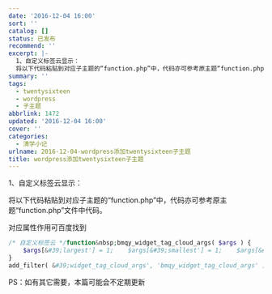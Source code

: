 ```yaml
---
date: '2016-12-04 16:00'
sort: ''
catalog: []
status: 已发布
recommend: ''
excerpt: |-
  1、自定义标签云显示：
  将以下代码粘贴到对应子主题的“function.php”中，代码亦可参考原主题“function.php”文件中代码。
summary: ''
tags:
  - twentysixteen
  - wordpress
  - 子主题
abbrlink: 1472
updated: '2016-12-04 16:00'
cover: ''
categories:
  - 清学小记
urlname: 2016-12-04-wordpress添加twentysixteen子主题
title: wordpress添加twentysixteen子主题
---
```


1、自定义标签云显示：


将以下代码粘贴到对应子主题的“function.php”中，代码亦可参考原主题“function.php”文件中代码。


对应属性作用可百度找到


```php
/* 自定义标签云 */function&nbsp;bmqy_widget_tag_cloud_args( $args ) {  
    $args[&#39;largest'] = 1;    $args[&#39;smallest'] = 1;    $args[&#39;unit'] = 'em';    $args[&#39;orderby'] = 'id';    $args[&#39;order'] = 'RAND';    return $args;  
}  
add_filter( &#39;widget_tag_cloud_args', 'bmqy_widget_tag_cloud_args' );
```


PS：如有其它需要，本篇可能会不定期更新

